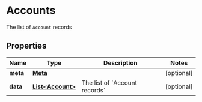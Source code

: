 

# Accounts

The list of `Account` records

## Properties

| Name | Type | Description | Notes |
|------------ | ------------- | ------------- | -------------|
|**meta** | [**Meta**](Meta.md) |  |  [optional] |
|**data** | [**List&lt;Account&gt;**](Account.md) | The list of &#x60;Account records&#x60; |  [optional] |




